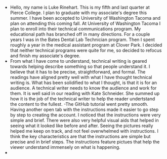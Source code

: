 - Hello, my name is Luke Rinehart. This is my fifth and last quarter at Pierce
College. I plan to graduate with my associate's degree this summer. I have
been accepted to University of Washington Tacoma and plan on attending
this coming fall. At University of Washington Tacoma I plan to enroll into
their technical communications program. My educational path has branched off
in many directions. For a couple years I was in the Bates Dental Lab Technician
program. Then I spent roughly a year in the medical assistant program at Clover
Park. I decided that neither technical programs were quite for me, so decided
to refocus and finish my associate's degree.
- From what I have come to understand, technical writing is geared towards
helping describe something so that people understand it. I believe that
it has to be precise, straightforward, and formal. The readings have aligned
pretty well with what I have thought technical writing is. What has been
solidified to what I thought, is that it is for an audience. A technical
writer needs to know the audience and work for them. It is well said in 
our reading with Kate Schneider. She summed up how it is the job of the 
technical writer to help the reader undertstand the content to the fullest.
-The GitHub tutorial went pretty smooth. Having another open tab with 
the instructions made it easier to go step by step to creating the account.
I noticed that the instructions were very simple and brief. There were also 
very helpful visual aids that helped in seeing what it looked like before
and after. Seeing the pictures really helped me keep on track, and not feel
overwhelmed with instructions. I think the key characteristics are that the
instructions are simple but precise and in brief steps. The instructions 
feature pictues that help the viewer understand immensely on what is happening.
- 
